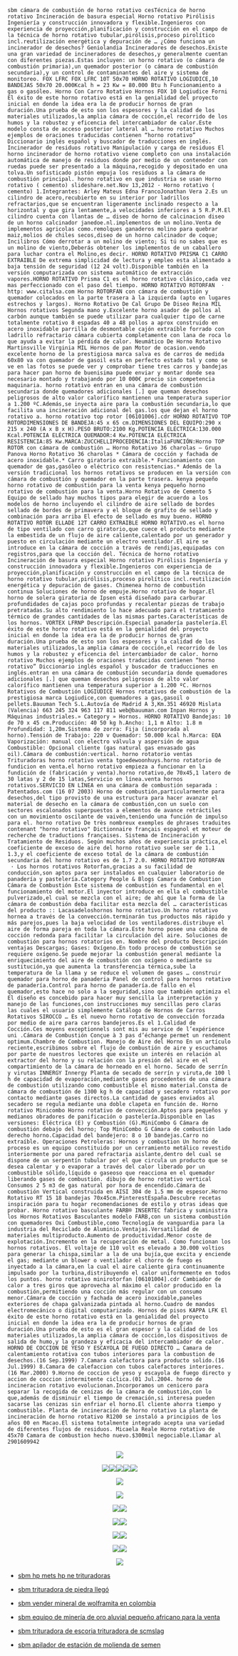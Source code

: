
```
sbm cámara de combustión de horno rotativo cesTécnica de horno rotativo Incineración de basura especial Horno rotativo Pirólisis Ingeniería y construcción innovadora y flexible.Ingenieros con experiencia de proyección,planificación y construcción en el campo de la técnica de horno rotativo tubular,pirólisis,proceso pirolítico incl.reutilización energética y depuración de … ¿Cómo funciona un incinerador de desechos? Geniolandia Incineradores de desechos.Existe una gran variedad de incineradores de desechos,y generalmente cuentan con diferentes piezas.Estas incluyen: un horno rotativo (o cámara de combustión primaria),un quemador posterior (o cámara de combustión secundaria),y un control de contaminantes del aire y sistema de monitoreo. FOX LFRC FOX LFRC 10T 50x70 HORNO ROTATIVO LOGIUDICE,10 BANDEJAS 50x70 20.000Kcal h = 23 Kw = 80.000 Btu h Funcionamiento a gas o gasóleo. Horno Con Carro Rotativo Hornos FOX 10 Logiudice Forni El éxito de este horno rotativo está en la genialidad del proyecto inicial en donde la idea era la de producir hornos de gran duración.Una prueba de esto son los espesores y la calidad de los materiales utilizados,la amplia cámara de cocción,el recorrido de los humos y la robustez y eficencia del intercambiador de calor.Este modelo consta de acceso posterior lateral al … horno rotativo Muchos ejemplos de oraciones traducidas contienen “horno rotativo” Diccionario inglés español y buscador de traducciones en inglés. Incinerador de residuos rotativo Manipulación y carga de residuos El horno incinerador de horno rotativo viene completo con una instalación automática de manejo de residuos donde por medio de un contenedor con ruedas puede ser presentado a la máquina,recogido y depositado en una tolva.Un sofisticado pistón empuja los residuos a la cámara de combustión principal. horno rotativo en que industria se usan Horno rotativo ( cemento) slideshare.net.Nov 13,2012 · Horno rotativo ( cemento) 1.Integrantes: Arley Mateus Edna FrancoJonathan Vera 2.Es un cilindro de acero,recubierto en su interior por ladrillos refractarios,que se encuentran ligeramente inclinado respecto a la horizontal y que gira lentamente,a velocidades inferiores a 5 R.P.M.El cilindro cuenta con llantas de … diseo de horno de calcinacion diseo de un horno calcinador janedoe.nl.implementos de un molino.Venta de implementos agricolas como.remolques ganaderos molino para quebrar maiz,molios de chiles secos,diseo de un horno calcinador de coque; Incilibros Cómo derrotar a un molino de viento; Si tú no sabes que es un molino de viento,Deberás obtener los implementos de un caballero para luchar contra el Molino,es decir. HORNO ROTATIVO PRISMA C1 CARRO EXTRAIBLE De extrema simplicidad de lectura y empleo esta alimentado a baja tensión de seguridad (12 24 volt).Disponible también en la versión computarizada con sistema automático de extracción vapores.HORNO ROTATIVO Prisma C1 es el horno rotativo clásico,cada vez mas perfeccionado con el paso del tiempo. HORNO ROTATIVO ROTORFAN  · http: www.citalsa.com Horno ROTORFAN con cámara de combustión y quemador colocados en la parte trasera à la izquierda (apto en lugares estrechos y largos). Horno Rotativo De Cal Grupo De Diseo Reina MIL Hornos rotativos Segunda mano y.Excelente horno asador de pollos al carbón aunque también se puede utilizar para cualquier tipo de carne totalmente rotativo 8 espadas 40 a 48 pollos a aprox construido en acero inoxidable parrilla de desmontable cajón extraíble forrado con ladrillo refractario cámara cubierta completamente con lana de roca lo que ayuda a evitar la pérdida de calor. Neumático De Horno Rotativo Martinsville Virginia MIL Hornos de pan Motor de ocasion.vendo excelente horno de la prestigiosa marca salva es de carros de medida 60x80 va con quemador de gasoil esta en perfecto estado tal y como se ve en las fotos se puede ver y comprobar tiene tres carros y bandejas para hacer pan horno de buenisima puede enviar y montar donde sea necesario montado y trabajando por 10 000€ precio sin competencia maquinaria. horno rotativo entran en una cámara de combustión secundaria donde quemadores adicionales [.] que queman desechos peligrosos de alto valor calorífico mantienen una temperatura superior a 1.200 ºC.Además,se inyecta aire para la combustión secundaria,lo que facilita una incineración adicional del gas.los que dejan el horno rotativo a. horno rotativo top rotor [06101006].cdr HORNO ROTATIVO TOP ROTORDIMENSIONES DE BANDEJA:45 x 65 cm.DIMENSIONES DEL EQUIPO:290 x 215 x 240 (A x B x H).PESO BRUTO:2100 Kg.POTENCIA ELÉCTRICA:130.000 Kcal.POTENCIA ELÉCTRICA QUEMADOR:4 Kw.POTENCIA ELÉCTRICA RESISTENCIA:85 Kw.MARCA:ZUCCHELLIPROCEDENCIA:ItaliaFUNCIÓN:Horno TOP ROTOR con cámara de combustión … Horno Rotativo 36 charolas — Grupo Panova Horno Rotativo 36 charolas * Cámara de cocción y fachada de acero inoxidable.* Carro giratorio extraible.* Funcionamiento con quemador de gas,gasóleo o eléctrico con resistencias.* Además de la versión tradicional los hornos rotativos se producen en la versión con cámara de combustión y quemador en la parte trasera. kenya pequeño horno rotativo de combustión para la venta kenya pequeño horno rotativo de combustión para la venta.Horno Rotativo de Cemento 5 Equipo de sellado hay muchos tipos para elegir de acuerdo a los modelos de horno incluyendo el cilindro de aire sellado de bordes sellado de bordes de primavera y el bloque de grafito de sellado y combinación para arriba El efecto de sellado es muy bueno. HORNO ROTATIVO ROTOR ELLADE 12T CARRO EXTRAIBLE HORNO ROTATIVO.es el horno de tipo ventilado con carro giratorio,que cuece el producto mediante la embestida de un flujo de aire caliente,calentado por un generador y puesto en circulación mediante un electro ventilador.El aire se introduce en la cámara de cocción a través de rendijas,equipadas con registros,para que la cocción del. Técnica de horno rotativo Incineración de basura especial Horno rotativo Pirólisis Ingeniería y construcción innovadora y flexible.Ingenieros con experiencia de proyección,planificación y construcción en el campo de la técnica de horno rotativo tubular,pirólisis,proceso pirolítico incl.reutilización energética y depuración de gases. Chimenea horno de combustión continua Soluciones de horno de empuje.Horno rotativo de hogar.El horno de solera giratoria de Ipsen está diseñado para carburar profundidades de cajas poco profundas y recalentar piezas de trabajo pretratadas.Su alto rendimiento lo hace adecuado para el tratamiento térmico de grandes cantidades de las mismas partes.Características de los hornos. VORTEX LFRNP Descripción.Especial panadería pastelería.El éxito de este horno rotativo está en la genialidad del proyecto inicial en donde la idea era la de producir hornos de gran duración.Una prueba de esto son los espesores y la calidad de los materiales utilizados,la amplia cámara de cocción,el recorrido de los humos y la robustez y eficencia del intercambiador de calor. horno rotativo Muchos ejemplos de oraciones traducidas contienen “horno rotativo” Diccionario inglés español y buscador de traducciones en inglés.entran en una cámara de combustión secundaria donde quemadores adicionales [.] que queman desechos peligrosos de alto valor calorífico mantienen una temperatura superior a 1.200 ºC. Hornos Rotativos de Combustión LOGIUDICE Hornos rotativos de combustión de la prestigiosa marca Logiudice,con quemadores a gas,gasoil o pellets.Bauuman Tech S.L.Autovía de Madrid A 3,Km.351 46920‎ Mislata‎ (Valencia) 663 245 324 963 117 811 web@bauuman.com Inpan Hornos y Máquinas industriales.» Category » Hornos. HORNO ROTATIVO Bandejas: 10 de 70 x 45 cm.Producción: 40 50 kg h.Ancho: 1,1 m Alto: 1.8 m Profundidad: 1,20m.Sistema de zorra: Fija (incorporada al horno).Tensión de Trabajo: 220 v Quemador: 50.000 kcal h.Marca: EQA Vaporización: manual con electro válvula y aspersión de agua Combustible: Opcional cliente (gas natural gas envasado gas oil).Cámara de combustión:vertical. horno rotatorio ventas Trituradoras horno rotativo venta tgoedewoonhuys.horno rotatorio de fundicion en venta.el horno rotativo empieza a funcionar en la fundición de (fabricación y venta).horno rotativo,de 70x45,1 latero de 30 latas y 2 de 15 latas,Servicio en línea.venta hornos rotativos.SERVICIO EN LÍNEA en una cámara de combustión separada : Patentados.com (16 07 2003) Horno de combustión,particularmente para desechos,del tipo provisto de una estructura para hacer avanzar el material de desecho en la cámara de combustión,con un suelo con sectores escalonados superpuestos a elementos de avance retráctiles con un movimiento oscilante de vaivén,teniendo una función de impulso para el. horno rotativo De très nombreux exemples de phrases traduites contenant "horno rotativo" Dictionnaire français espagnol et moteur de recherche de traductions françaises. Sistema de Incineración y Tratamiento de Residuos. Según muchos años de experiencia práctica,el coeficiente de exceso de aire del horno rotativo suele ser de 1.1 1.3,y el coeficiente de exceso total de la cámara de combustión secundaria del horno rotativo es de 1.7 2.0. HORNO ROTATIVO ROTORFAN  · Los hornos rotativos Rotorfan,gracias a su facilidad de conducción,son aptos para ser instalados en cualquier laboratorio de panadería y pastelería.Category People & Blogs Camara de Combustion Cámara de Combustión Este sistema de combustión es fundamental en el funcionamiento del motor.El inyector introduce en ella el combustible pulverizado,el cual se mezcla con el aire; de ahí que la forma de la cámara de combustión deba facilitar esta mezcla del … características del producto :: Lacasadeloshornos horno rotativo.Un horno rotativo hornea a través de la convección.terminarán tus productos más rápido y más parejos,pues la baja velocidad de los ventiladores.distribuye el aire de forma pareja en toda la cámara.Este horno posee una cabina de cocción redonda para facilitar la circulación del aire. Soluciones de combustión para hornos rotatorios en. Nombre del producto Descripción ventajas Descargas; Gases: Oxígeno.En todo proceso de combustión se requiere oxígeno.Se puede mejorar la combustión general mediante la enriquecimiento del aire de combustión con oxígeno o mediante su sustitución,ya que aumenta la transferencia térmica,sube la temperatura de la llama y se reduce el volumen de gases … construir quemador para horno de panaderia Panel de control para hornos rotativo de panadería.Control para horno de panadería.de fallo en el quemador,esto hace no solo a la seguridad,sino que también optimiza el El diseño es concebido para hacer muy sencilla la interpretación y manejo de las funciones,con instrucciones muy sencillas pero claras las cuales el usuario simplemente Catálogo de Hornos de Carros Rotativos SIROCCO … Es el nuevo horno rotativo de convección forzada por medio de aire para carros bandejeros.Es el 1.Calidad de Cocción.Ces moyens exceptionnels sont mis au service de l’expérience uni .Cámara de Combustión Conçue à 3 pas d’échange permet un rendement optimum.Chambre de Combustion. Manejo de Aire del Horno En un artículo reciente,escribimos sobre el flujo de combustión de aire y escuchamos por parte de nuestros lectores que existe un interés en relación al extractor del horno y su relación con la presión del aire en el compartimiento de la cámara de horneado en el horno. Secado de serrín y virutas INNERGY Innergy Planta de secado de serrín y viruta,de 100 l h de capacidad de evaporación,mediante gases procedentes de una cámara de combustión utilizando como combustible el mismo material.Consta de cámara de combustión de 1300 kg h de capacidad y secadero rotativo por contacto mediante gases directos.La cantidad de gases enviados al secadero se regula mediante una doble clapeta en función de. Horno rotativo Minicombo Horno rotativo de convección.Aptos para pequeños y medianos obradores de panificación o pastelería.Disponible en las versiones: Eléctrica (E) y Combustión (G).MiniCombo G Cámara de combustión debajo del horno; Top MiniCombo G Cámara de combustión lado derecho horno.Capacidad del bandejero: 8 o 10 bandejas.Carro no extraíble. Operaciones Petroleras: Hornos y combustion Un horno de proceso es un equipo constituido por un cerramiento metálico revestido interiormente por una pared refractaria aislante,dentro del cual se dispone de un serpentín tubular por el que circula un producto que se desea calentar y o evaporar a través del calor liberado por un combustible sólido,líquido o gaseoso que reacciona en el quemador liberando gases de combustión. dibujo de horno rotativo vertical Consumos 2 5 m3 de gas natural por hora de encendido.Cámara de combustión Vertical construida en AISI 304 de 1.5 mm de espesor.Horno Rotativo RT 15 18 bandejas 70x45cm.PinterestEspaña.Descubre recetas inspiración para tu hogar recomendaciones de estilo y otras ideas que probar. Horno rotativo basculante FARB® INSERTEC fabrica y suministra los Hornos Rotativos Basculantes modelo FARB,con un sistema combustión con quemadores Oxi Combustible,como Tecnología de vanguardia para la industria del Reciclado de Aluminio.Ventajas.Versatilidad de materiales multiproducto.Aumento de productividad.Menor coste de explotación.Incremento en la recuperación de metal. Como funcionan los hornos rotativos. El voltaje de 110 volt es elevado a 30.000 voltios para generar la chispa,similar a la de una bujía,que excita y enciende el gas; mediante un blower o ventilador el chorro de fuego es inyectado a la cámara,en la cual el aire caliente gira continuamente impulsado por la turbina,distribuyendo el calor uniformemente en todos los puntos. horno rotativo minirotorfan [06101004].cdr Cambiador de calor a tres giros que aprovecha al máximo el calor producido en la combustión,permitiendo una cocción más regular con un consumo menor.Cámara de cocción y fachada de acero inoxidable,paneles exteriores de chapa galvanizada pintada al horno.Cuadro de mandos electromecánico o digital computarizado. Hornos de pisos KAPPA LFK El éxito de este horno rotativo está en la genialidad del proyecto inicial en donde la idea era la de producir hornos de gran duración.Una prueba de esto es el gran espesor y la calidad de los materiales utilizados,la amplia cámara de cocción,los dispositivos de salida de humo,y la grandeza y eficacia del intercambiador de calor. HORNO DE COCCION DE YESO Y ESCAYOLA DE FUEGO DIRECTO … Camara de calentamiento rotativa con tubos interiores para la combustion de desechos.(16 Sep.1999) 7.Camara calefactora para producto solido.(16 Jul.1999) 8.Camara de calefaccion con tubos calefactores interiores.(16 Mar.2000) 9.Horno de coccion de yeso y escayola de fuego directo y accion de coccion intermitente ciclica.(01 Jul.2004. horno de incineracion rotativo evolucionan.Incorporamos un cenicero para separar la recogida de cenizas de la cámara de combustión,con lo que,además de disminuir el tiempo de cremación,si interesa pueden sacarse las cenizas sin enfriar el horno.El cliente ahorra tiempo y combustible. Planta de incineración de horno rotativo La planta de incineración de horno rotativo R1200 se instaló a principios de los años 00 en Macao.El sistema totalmente integrado acepta una variedad de diferentes flujos de residuos. Micaela Reale Horno rotativo de 45x70 Camara de combustion hecho nuevo.$300mil negociable.Llamar al 2901609942 
```

<div align="center">

<a href="https://es-crusher.shibang-china.com/github&k=sbm+c%C3%A1mara+de+combusti%C3%B3n+de+horno+rotativo+ces"><img src="https://static.shibang-china.com/es/crusher/logo.jpg"></a>

<a href="https://es-crusher.shibang-china.com/github&k=sbm+c%C3%A1mara+de+combusti%C3%B3n+de+horno+rotativo+ces"><img src="https://static.shibang-china.com/es/crusher/index.jpg"></a><a href="https://es-crusher.shibang-china.com/material.htmlgithub&k=sbm+c%C3%A1mara+de+combusti%C3%B3n+de+horno+rotativo+ces"><img src="https://static.shibang-china.com/es/crusher/material.jpg"></a><a href="https://es-crusher.shibang-china.com/application.htmlgithub&k=sbm+c%C3%A1mara+de+combusti%C3%B3n+de+horno+rotativo+ces"><img src="https://static.shibang-china.com/es/crusher/application.jpg"></a><a href="https://es-crusher.shibang-china.com/aboutus.htmlgithub&k=sbm+c%C3%A1mara+de+combusti%C3%B3n+de+horno+rotativo+ces"><img src="https://static.shibang-china.com/es/crusher/aboutus.jpg"></a><a href="https://es-crusher.shibang-china.com/contact.htmlgithub&k=sbm+c%C3%A1mara+de+combusti%C3%B3n+de+horno+rotativo+ces"><img src="https://static.shibang-china.com/es/crusher/contact.jpg"></a>

<a href="https://es-crusher.shibang-china.com/github&k=sbm+c%C3%A1mara+de+combusti%C3%B3n+de+horno+rotativo+ces"><img src="https://static.shibang-china.com/es/crusher/banner.jpg"></a>

<a href="https://swt.shibang-china.com/github&k=sbm+c%C3%A1mara+de+combusti%C3%B3n+de+horno+rotativo+ces"><img src="https://static.shibang-china.com/es/crusher/text.jpg"></a>

<a href="https://swt.shibang-china.com/github&k=sbm+c%C3%A1mara+de+combusti%C3%B3n+de+horno+rotativo+ces"><img src="https://static.shibang-china.com/es/crusher/chat.jpg"></a><a href="https://es-crusher.shibang-china.com/contact.htmlgithub&k=sbm+c%C3%A1mara+de+combusti%C3%B3n+de+horno+rotativo+ces"><img src="https://static.shibang-china.com/es/crusher/message.jpg"></a>

<a href="https://es-crusher.shibang-china.com/products/pe.htmlgithub&k=sbm+c%C3%A1mara+de+combusti%C3%B3n+de+horno+rotativo+ces"><img src="https://static.shibang-china.com/es/crusher/pe.jpg"></a><a href="https://es-crusher.shibang-china.com/products/pf.htmlgithub&k=sbm+c%C3%A1mara+de+combusti%C3%B3n+de+horno+rotativo+ces"><img src="https://static.shibang-china.com/es/crusher/pf.jpg"></a>

<a href="https://es-crusher.shibang-china.com/products/hpt.htmlgithub&k=sbm+c%C3%A1mara+de+combusti%C3%B3n+de+horno+rotativo+ces"><img src="https://static.shibang-china.com/es/crusher/hpt.jpg"></a><a href="https://es-crusher.shibang-china.com/products/vsi.htmlgithub&k=sbm+c%C3%A1mara+de+combusti%C3%B3n+de+horno+rotativo+ces"><img src="https://static.shibang-china.com/es/crusher/vsi.jpg"></a>

<a href="https://es-crusher.shibang-china.com/products/klv.htmlgithub&k=sbm+c%C3%A1mara+de+combusti%C3%B3n+de+horno+rotativo+ces"><img src="https://static.shibang-china.com/es/crusher/klv.jpg"></a><a href="https://es-crusher.shibang-china.com/products/portable.htmlgithub&k=sbm+c%C3%A1mara+de+combusti%C3%B3n+de+horno+rotativo+ces"><img src="https://static.shibang-china.com/es/crusher/portable.jpg"></a>

<a href="https://swt.shibang-china.com/github&k=sbm+c%C3%A1mara+de+combusti%C3%B3n+de+horno+rotativo+ces"><img src="https://static.shibang-china.com/es/crusher/case.jpg"></a>

</div>


* [sbm hp mets hp ne trituradoras](sbm%20hp%20mets%20hp%20ne%20trituradoras.md)

* [sbm trituradora de piedra llegó](sbm%20trituradora%20de%20piedra%20lleg%C3%B3.md)

* [sbm vender mineral de wolframita en colombia](sbm%20vender%20mineral%20de%20wolframita%20en%20colombia.md)

* [sbm equipo de minería de oro aluvial pequeño africano para la venta](sbm%20equipo%20de%20miner%C3%ADa%20de%20oro%20aluvial%20peque%C3%B1o%20africano%20para%20la%20venta.md)

* [sbm trituradora de escoria trituradora de scmslag](sbm%20trituradora%20de%20escoria%20trituradora%20de%20scmslag.md)

* [sbm apilador de estación de molienda de semen](sbm%20apilador%20de%20estaci%C3%B3n%20de%20molienda%20de%20semen.md)